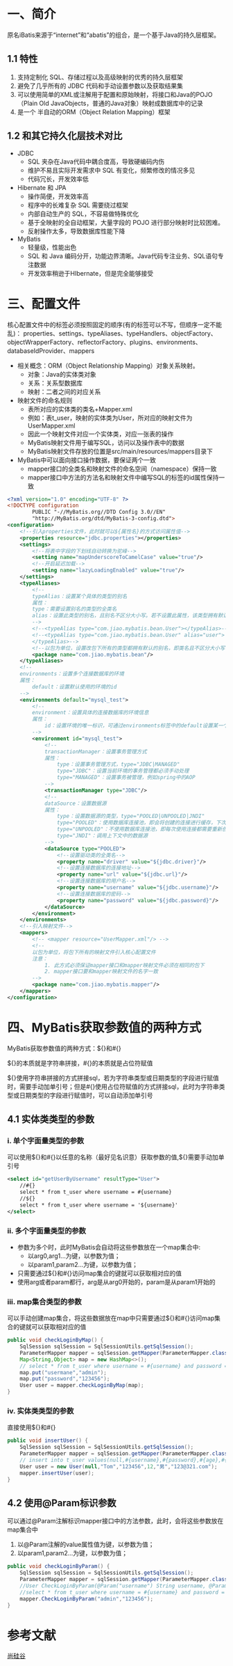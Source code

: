 # 一、简介

原名iBatis来源于“internet”和“abatis”的组合，是一个基于Java的持久层框架。

## 1.1 特性

1. 支持定制化 SQL、存储过程以及高级映射的优秀的持久层框架
2. 避免了几乎所有的 JDBC 代码和手动设置参数以及获取结果集
3. 可以使用简单的XML或注解用于配置和原始映射，将接口和Java的POJO（Plain Old JavaObjects，普通的Java对象）映射成数据库中的记录
4. 是一个 半自动的ORM（Object Relation Mapping）框架

## 1.2 和其它持久化层技术对比

* JDBC
  * SQL 夹杂在Java代码中耦合度高，导致硬编码内伤
  * 维护不易且实际开发需求中 SQL 有变化，频繁修改的情况多见
  * 代码冗长，开发效率低
* Hibernate 和 JPA
  * 操作简便，开发效率高
  * 程序中的长难复杂 SQL 需要绕过框架
  * 内部自动生产的 SQL，不容易做特殊优化
  * 基于全映射的全自动框架，大量字段的 POJO 进行部分映射时比较困难。
  * 反射操作太多，导致数据库性能下降
* MyBatis
  * 轻量级，性能出色
  * SQL 和 Java 编码分开，功能边界清晰。Java代码专注业务、SQL语句专注数据
  * 开发效率稍逊于HIbernate，但是完全能够接受

# 三、配置文件

核心配置文件中的标签必须按照固定的顺序(有的标签可以不写，但顺序一定不能乱)： properties、settings、typeAliases、typeHandlers、objectFactory、objectWrapperFactory、reflectorFactory、plugins、environments、databaseIdProvider、mappers

* 相关概念：ORM（Object Relationship Mapping）对象关系映射。
    * 对象：Java的实体类对象
    * 关系：关系型数据库
    * 映射：二者之间的对应关系
* 映射文件的命名规则
    * 表所对应的实体类的类名+Mapper.xml
    * 例如：表t_user，映射的实体类为User，所对应的映射文件为UserMapper.xml
    * 因此一个映射文件对应一个实体类，对应一张表的操作
    * MyBatis映射文件用于编写SQL，访问以及操作表中的数据
    * MyBatis映射文件存放的位置是src/main/resources/mappers目录下
* MyBatis中可以面向接口操作数据，要保证两个一致
    * mapper接口的全类名和映射文件的命名空间（namespace）保持一致
    * mapper接口中方法的方法名和映射文件中编写SQL的标签的id属性保持一致


``` xml
<?xml version="1.0" encoding="UTF-8" ?>
<!DOCTYPE configuration
        PUBLIC "-//MyBatis.org//DTD Config 3.0//EN"
        "http://MyBatis.org/dtd/MyBatis-3-config.dtd">
<configuration>
    <!--引入properties文件，此时就可以${属性名}的方式访问属性值-->
    <properties resource="jdbc.properties"></properties>
    <settings>
        <!--将表中字段的下划线自动转换为驼峰-->
        <setting name="mapUnderscoreToCamelCase" value="true"/>
        <!--开启延迟加载-->
        <setting name="lazyLoadingEnabled" value="true"/>
    </settings>
    <typeAliases>
        <!--
        typeAlias：设置某个具体的类型的别名
        属性：
        type：需要设置别名的类型的全类名
        alias：设置此类型的别名，且别名不区分大小写。若不设置此属性，该类型拥有默认的别名，即类名
        -->
        <!--<typeAlias type="com.jiao.mybatis.bean.User"></typeAlias>-->
        <!--<typeAlias type="com.jiao.mybatis.bean.User" alias="user">
        </typeAlias>-->
        <!--以包为单位，设置改包下所有的类型都拥有默认的别名，即类名且不区分大小写-->
        <package name="com.jiao.mybatis.bean"/>
    </typeAliases>
    <!--
    environments：设置多个连接数据库的环境
    属性：
        default：设置默认使用的环境的id
    -->
    <environments default="mysql_test">
        <!--
        environment：设置具体的连接数据库的环境信息
        属性：
            id：设置环境的唯一标识，可通过environments标签中的default设置某一个环境的id，表示默认使用的环境
        -->
        <environment id="mysql_test">
            <!--
            transactionManager：设置事务管理方式
            属性：
                type：设置事务管理方式，type="JDBC|MANAGED"
                type="JDBC"：设置当前环境的事务管理都必须手动处理
                type="MANAGED"：设置事务被管理，例如spring中的AOP
            -->
            <transactionManager type="JDBC"/>
            <!--
            dataSource：设置数据源
            属性：
                type：设置数据源的类型，type="POOLED|UNPOOLED|JNDI"
                type="POOLED"：使用数据库连接池，即会将创建的连接进行缓存，下次使用可以从缓存中直接获取，不需要重新创建
                type="UNPOOLED"：不使用数据库连接池，即每次使用连接都需要重新创建
                type="JNDI"：调用上下文中的数据源
            -->
            <dataSource type="POOLED">
                <!--设置驱动类的全类名-->
                <property name="driver" value="${jdbc.driver}"/>
                <!--设置连接数据库的连接地址-->
                <property name="url" value="${jdbc.url}"/>
                <!--设置连接数据库的用户名-->
                <property name="username" value="${jdbc.username}"/>
                <!--设置连接数据库的密码-->
                <property name="password" value="${jdbc.password}"/>
            </dataSource>
        </environment>
    </environments>
    <!--引入映射文件-->
    <mappers>
        <!-- <mapper resource="UserMapper.xml"/> -->
        <!--
        以包为单位，将包下所有的映射文件引入核心配置文件
        注意：
            1. 此方式必须保证mapper接口和mapper映射文件必须在相同的包下
            2. mapper接口要和mapper映射文件的名字一致
        -->
        <package name="com.jiao.mybatis.mapper"/>
    </mappers>
</configuration>
```

# 四、MyBatis获取参数值的两种方式

MyBatis获取参数值的两种方式：${}和#{}

${}的本质就是字符串拼接，#{}的本质就是占位符赋值

${}使用字符串拼接的方式拼接sql，若为字符串类型或日期类型的字段进行赋值时，需要手动加单引号；但是#{}使用占位符赋值的方式拼接sql，此时为字符串类型或日期类型的字段进行赋值时，可以自动添加单引号

## 4.1 实体类类型的参数

### i. 单个字面量类型的参数

可以使用\${}和#{}以任意的名称（最好见名识意）获取参数的值,${}需要手动加单引号

``` xml 
<select id="getUserByUsername" resultType="User">
    //#{}
    select * from t_user where username = #{username}
    //${}
    select * from t_user where username = '${username}' 
</select>
```

### ii. 多个字面量类型的参数

* 参数为多个时，此时MyBatis会自动将这些参数放在一个map集合中:
  * 以arg0,arg1...为键，以参数为值；
  * 以param1,param2...为键，以参数为值；
* 只需要通过${}和#{}访问map集合的键就可以获取相对应的值
* 使用arg或者param都行，arg是从arg0开始的，param是从param1开始的

### iii. map集合类型的参数

可以手动创建map集合，将这些数据放在map中只需要通过${}和#{}访问map集合的键就可以获取相对应的值

``` java
public void checkLoginByMap() {
    SqlSession sqlSession = SqlSessionUtils.getSqlSession();
    ParameterMapper mapper = sqlSession.getMapper(ParameterMapper.class);
    Map<String,Object> map = new HashMap<>();
    // select * from t_user where username = #{username} and password = #{password}
    map.put("usermane","admin");
    map.put("password","123456");
    User user = mapper.checkLoginByMap(map);
}
```

### iv. 实体类类型的参数

直接使用\${}和#{}

``` java 
public void insertUser() {
    SqlSession sqlSession = SqlSessionUtils.getSqlSession();
    ParameterMapper mapper = sqlSession.getMapper(ParameterMapper.class);
    // insert into t_user values(null,#{username},#{password},#{age},#{sex},#{email})
    User user = new User(null,"Tom","123456",12,"男","123@321.com");
    mapper.insertUser(user);
}
```

## 4.2 使用@Param标识参数

可以通过@Param注解标识mapper接口中的方法参数，此时，会将这些参数放在map集合中
1. 以@Param注解的value属性值为键，以参数为值；
2. 以param1,param2...为键，以参数为值；

``` java
public void checkLoginByParam() {
    SqlSession sqlSession = SqlSessionUtils.getSqlSession();
    ParameterMapper mapper = sqlSession.getMapper(ParameterMapper.class);
    //User CheckLoginByParam(@Param("username") String username, @Param("password") String password);
    //select * from t_user where username = #{username} and password = #{password}
    mapper.CheckLoginByParam("admin","123456");
}
```

# 参考文献

[尚硅谷](https://www.bilibili.com/video/BV1VP4y1c7j7)